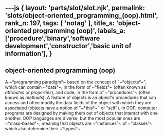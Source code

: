 ---js
{
  layout: 'parts/slot/slot.njk',
  permalink: 'slots/object-oriented_programming_(oop).html',
  rank_n: 197,
  tags: [ 'notag' ],
  title_s: 'object-oriented programming (oop)',
  labels_a: ['procedure','binary','software development','constructor','basic unit of information'],
}
---
## object-oriented programming (oop)

A ~°programming paradigm°~ based on the concept of "~°objects°~", which can contain ~°data°~, in the form of ~°fields°~ (often known as <i>attributes</i> or <i>properties</i>), and code, in the form of ~°procedures°~ (often known as <i>methods</i>). A feature of objects is an object's procedures that can access and often modify the data fields of the object with which they are associated (objects have a notion of "~°this°~" or "self"). In OOP, computer programs are designed by making them out of objects that interact with one another. OOP languages are diverse, but the most popular ones are ~°class-based°~, meaning that objects are ~°instances°~ of ~°classes°~, which also determine their ~°types°~.
